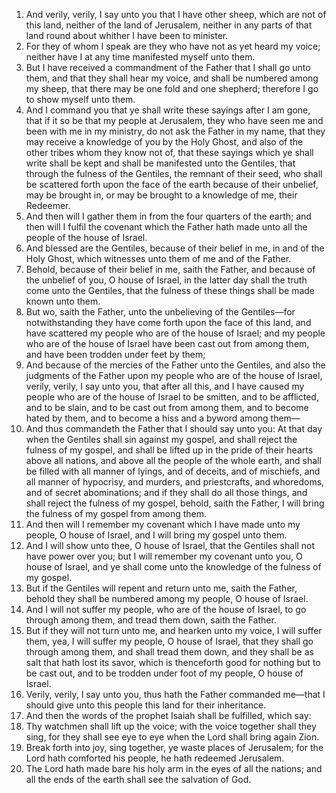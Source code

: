 1. And verily, verily, I say unto you that I have other sheep, which are not of this land, neither of the land of Jerusalem, neither in any parts of that land round about whither I have been to minister.
2. For they of whom I speak are they who have not as yet heard my voice; neither have I at any time manifested myself unto them.
3. But I have received a commandment of the Father that I shall go unto them, and that they shall hear my voice, and shall be numbered among my sheep, that there may be one fold and one shepherd; therefore I go to show myself unto them.
4. And I command you that ye shall write these sayings after I am gone, that if it so be that my people at Jerusalem, they who have seen me and been with me in my ministry, do not ask the Father in my name, that they may receive a knowledge of you by the Holy Ghost, and also of the other tribes whom they know not of, that these sayings which ye shall write shall be kept and shall be manifested unto the Gentiles, that through the fulness of the Gentiles, the remnant of their seed, who shall be scattered forth upon the face of the earth because of their unbelief, may be brought in, or may be brought to a knowledge of me, their Redeemer.
5. And then will I gather them in from the four quarters of the earth; and then will I fulfil the covenant which the Father hath made unto all the people of the house of Israel.
6. And blessed are the Gentiles, because of their belief in me, in and of the Holy Ghost, which witnesses unto them of me and of the Father.
7. Behold, because of their belief in me, saith the Father, and because of the unbelief of you, O house of Israel, in the latter day shall the truth come unto the Gentiles, that the fulness of these things shall be made known unto them.
8. But wo, saith the Father, unto the unbelieving of the Gentiles—for notwithstanding they have come forth upon the face of this land, and have scattered my people who are of the house of Israel; and my people who are of the house of Israel have been cast out from among them, and have been trodden under feet by them;
9. And because of the mercies of the Father unto the Gentiles, and also the judgments of the Father upon my people who are of the house of Israel, verily, verily, I say unto you, that after all this, and I have caused my people who are of the house of Israel to be smitten, and to be afflicted, and to be slain, and to be cast out from among them, and to become hated by them, and to become a hiss and a byword among them—
10. And thus commandeth the Father that I should say unto you: At that day when the Gentiles shall sin against my gospel, and shall reject the fulness of my gospel, and shall be lifted up in the pride of their hearts above all nations, and above all the people of the whole earth, and shall be filled with all manner of lyings, and of deceits, and of mischiefs, and all manner of hypocrisy, and murders, and priestcrafts, and whoredoms, and of secret abominations; and if they shall do all those things, and shall reject the fulness of my gospel, behold, saith the Father, I will bring the fulness of my gospel from among them.
11. And then will I remember my covenant which I have made unto my people, O house of Israel, and I will bring my gospel unto them.
12. And I will show unto thee, O house of Israel, that the Gentiles shall not have power over you; but I will remember my covenant unto you, O house of Israel, and ye shall come unto the knowledge of the fulness of my gospel.
13. But if the Gentiles will repent and return unto me, saith the Father, behold they shall be numbered among my people, O house of Israel.
14. And I will not suffer my people, who are of the house of Israel, to go through among them, and tread them down, saith the Father.
15. But if they will not turn unto me, and hearken unto my voice, I will suffer them, yea, I will suffer my people, O house of Israel, that they shall go through among them, and shall tread them down, and they shall be as salt that hath lost its savor, which is thenceforth good for nothing but to be cast out, and to be trodden under foot of my people, O house of Israel.
16. Verily, verily, I say unto you, thus hath the Father commanded me—that I should give unto this people this land for their inheritance.
17. And then the words of the prophet Isaiah shall be fulfilled, which say:
18. Thy watchmen shall lift up the voice; with the voice together shall they sing, for they shall see eye to eye when the Lord shall bring again Zion.
19. Break forth into joy, sing together, ye waste places of Jerusalem; for the Lord hath comforted his people, he hath redeemed Jerusalem.
20. The Lord hath made bare his holy arm in the eyes of all the nations; and all the ends of the earth shall see the salvation of God.
